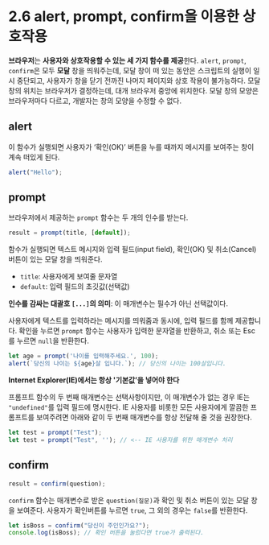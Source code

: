 # 2.6 alert, prompt, confirm을 이용한 상호작용

**브라우저**는 **사용자와 상호작용할 수 있는 세 가지 함수를 제공**한다. `alert`, `prompt`, `confirm`은 모두 **모달** 창을 띄워주는데, 모달 창이 떠 있는 동안은 스크립트의 실행이 일시 중단되고, 사용자가 창을 닫기 전까진 나머지 페이지와 상호 작용이 불가능하다. 모달 창의 위치는 브라우저가 결정하는데, 대개 브라우저 중앙에 위치한다. 모달 창의 모양은 브라우저마다 다르고, 개발자는 창의 모양을 수정할 수 없다.



## alert

이 함수가 실행되면 사용자가 ‘확인(OK)’ 버튼을 누를 때까지 메시지를 보여주는 창이 계속 떠있게 된다. 

```javascript
alert("Hello");
```

## prompt

브라우저에서 제공하는 `prompt` 함수는 두 개의 인수를 받는다.

```javascript
result = prompt(title, [default]);
```

함수가 실행되면 텍스트 메시지와 입력 필드(input field), 확인(OK) 및 취소(Cancel) 버튼이 있는 모달 창을 띄워준다.

- `title`: 사용자에게 보여줄 문자열
- `default`: 입력 필드의 초깃값(선택값)

**인수를 감싸는 대괄호 `[...]`의 의미**: 이 매개변수는 필수가 아닌 선택값이다.

사용자에게 텍스트를 입력하라는 메시지를 띄워줌과 동시에, 입력 필드를 함께 제공합니다. 확인을 누르면 `prompt` 함수는 사용자가 입력한 문자열을 반환하고, 취소 또는 Esc를 누르면 `null`을 반환한다.

```javascript
let age = prompt('나이를 입력해주세요.', 100);
alert(`당신의 나이는 ${age}살 입니다.`); // 당신의 나이는 100살입니다.
```

**Internet Explorer(IE)에서는 항상 '기본값’을 넣어야 한다**

프롬프트 함수의 두 번째 매개변수는 선택사항이지만, 이 매개변수가 없는 경우 IE는 `"undefined"`를 입력 필드에 명시한다. IE 사용자를 비롯한 모든 사용자에게 깔끔한 프롬프트를 보여주려면 아래와 같이 두 번째 매개변수를 항상 전달해 줄 것을 권장한다.

```javascript
let test = prompt("Test");
let test = prompt("Test", ''); // <-- IE 사용자를 위한 매개변수 처리
```

## confirm

```javascript
result = confirm(question);
```

`confirm` 함수는 매개변수로 받은 `question(질문)`과 확인 및 취소 버튼이 있는 모달 창을 보여준다. 사용자가 확인버튼를 누르면 `true`, 그 외의 경우는 `false`를 반환한다.

```javascript
let isBoss = confirm("당신이 주인인가요?");
console.log(isBoss); // 확인 버튼을 눌렀다면 true가 출력된다.
```
